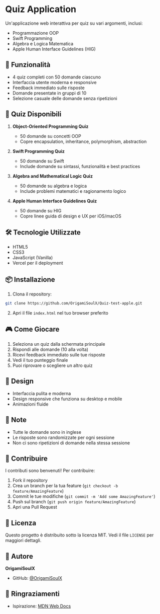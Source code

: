 # Quiz Application

Un'applicazione web interattiva per quiz su vari argomenti, inclusi:
- Programmazione OOP
- Swift Programming
- Algebra e Logica Matematica
- Apple Human Interface Guidelines (HIG)

## 🚀 Funzionalità

- 4 quiz completi con 50 domande ciascuno
- Interfaccia utente moderna e responsive
- Feedback immediato sulle risposte
- Domande presentate in gruppi di 10
- Selezione casuale delle domande senza ripetizioni

## 🎯 Quiz Disponibili

1. **Object-Oriented Programming Quiz**
   - 50 domande su concetti OOP
   - Copre encapsulation, inheritance, polymorphism, abstraction

2. **Swift Programming Quiz**
   - 50 domande su Swift
   - Include domande su sintassi, funzionalità e best practices

3. **Algebra and Mathematical Logic Quiz**
   - 50 domande su algebra e logica
   - Include problemi matematici e ragionamento logico

4. **Apple Human Interface Guidelines Quiz**
   - 50 domande su HIG
   - Copre linee guida di design e UX per iOS/macOS

## 🛠️ Tecnologie Utilizzate

- HTML5
- CSS3
- JavaScript (Vanilla)
- Vercel per il deployment

## 📦 Installazione

1. Clona il repository:
```bash
git clone https://github.com/OrigamiSoulX/Quiz-test-apple.git
```

2. Apri il file `index.html` nel tuo browser preferito



## 🎮 Come Giocare

1. Seleziona un quiz dalla schermata principale
2. Rispondi alle domande (10 alla volta)
3. Ricevi feedback immediato sulle tue risposte
4. Vedi il tuo punteggio finale
5. Puoi riprovare o scegliere un altro quiz

## 🎨 Design

- Interfaccia pulita e moderna
- Design responsive che funziona su desktop e mobile
- Animazioni fluide

## 📝 Note

- Tutte le domande sono in inglese
- Le risposte sono randomizzate per ogni sessione
- Non ci sono ripetizioni di domande nella stessa sessione

## 🤝 Contribuire

I contributi sono benvenuti! Per contribuire:

1. Fork il repository
2. Crea un branch per la tua feature (`git checkout -b feature/AmazingFeature`)
3. Commit le tue modifiche (`git commit -m 'Add some AmazingFeature'`)
4. Push sul branch (`git push origin feature/AmazingFeature`)
5. Apri una Pull Request

## 📄 Licenza

Questo progetto è distribuito sotto la licenza MIT. Vedi il file `LICENSE` per maggiori dettagli.

## 👤 Autore

**OrigamiSoulX**
- GitHub: [@OrigamiSoulX](https://github.com/OrigamiSoulX)

## 🙏 Ringraziamenti
- Ispirazione: [MDN Web Docs](https://developer.mozilla.org/) 
